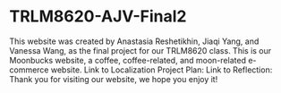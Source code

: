 # TRLM8620-AJV-Final2
This website was created by Anastasia Reshetikhin, Jiaqi Yang, and Vanessa Wang, as the final project for our TRLM8620 class. This is our Moonbucks website, a coffee, coffee-related, and moon-related e-commerce website.
Link to Localization Project Plan: 
Link to Reflection:
Thank you for visiting our website, we hope you enjoy it!
